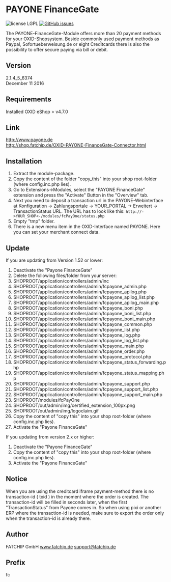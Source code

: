 # PAYONE FinanceGate
![license LGPL](https://img.shields.io/badge/license-LGPL-blue.svg)
[![GitHub issues](https://img.shields.io/github/issues/PAYONE-GmbH/oxid-5.svg)](https://github.com/PAYONE-GmbH/oxid-5/issues)

The PAYONE-FinanceGate-Module offers more than 20 payment methods for your OXID-Shopsystem. Beside commonly used payment methods as 
Paypal, Sofortueberweisung.de or eight Creditcards there is also the possibility to offer secure paying via bill or debit.

## Version
2.1.4_5_6374  
December 11 2016

## Requirements
Installed OXID eShop > v4.7.0

## Link
http://www.payone.de  
http://shop.fatchip.de/OXID-PAYONE-FinanceGate-Connector.html

## Installation
1. Extract the module-package.
2. Copy the content of the folder "copy_this" into your shop root-folder (where config.inc.php lies).
3. Go to Extensions->Modules, select the "PAYONE FinanceGate" extension and press the "Activate" Button in the "Overview" tab.
4. Next you need to deposit a transaction url in the PAYONE-Webinterface at Konfiguration -> Zahlungsportale -> YOUR_PORTAL -> Erweitert -> TransactionStatus URL. The URL has to look like this:
`http://->YOUR_SHOP<-/modules/fcPayOne/status.php`
5. Empty "tmp" folder.
6. There is a new menu item in the OXID-Interface named PAYONE. Here you can set your merchant connect data.

## Update

If you are updating from Version 1.52 or lower:

1. Deactivate the "Payone FinanceGate"
2. Delete the following files/folder from your server:
  1. SHOPROOT/application/controllers/admin/inc
  2. SHOPROOT/application/controllers/admin/fcpayone_admin.php
  3. SHOPROOT/application/controllers/admin/fcpayone_apilog.php
  4. SHOPROOT/application/controllers/admin/fcpayone_apilog_list.php
  5. SHOPROOT/application/controllers/admin/fcpayone_apilog_main.php
  6. SHOPROOT/application/controllers/admin/fcpayone_boni.php
  7. SHOPROOT/application/controllers/admin/fcpayone_boni_list.php
  8. SHOPROOT/application/controllers/admin/fcpayone_boni_main.php
  9. SHOPROOT/application/controllers/admin/fcpayone_common.php
  10. SHOPROOT/application/controllers/admin/fcpayone_list.php
  11. SHOPROOT/application/controllers/admin/fcpayone_log.php
  12. SHOPROOT/application/controllers/admin/fcpayone_log_list.php
  13. SHOPROOT/application/controllers/admin/fcpayone_main.php
  14. SHOPROOT/application/controllers/admin/fcpayone_order.php
  15. SHOPROOT/application/controllers/admin/fcpayone_protocol.php
  16. SHOPROOT/application/controllers/admin/fcpayone_status_forwarding.php
  17. SHOPROOT/application/controllers/admin/fcpayone_status_mapping.php
  18. SHOPROOT/application/controllers/admin/fcpayone_support.php
  19. SHOPROOT/application/controllers/admin/fcpayone_support_list.php
  20. SHOPROOT/application/controllers/admin/fcpayone_support_main.php
  21. SHOPROOT/modules/fcPayOne
  22. SHOPROOT/out/admin/img/certified_extension_100px.png
  23. SHOPROOT/out/admin/img/logoclaim.gif
3. Copy the content of "copy this" into your shop root-folder (where config.inc.php lies).
4. Activate the "Payone FinanceGate"

If you updating from version 2.x or higher:

1. Deactivate the "Payone FinanceGate"
2. Copy the content of "copy this" into your shop root-folder (where config.inc.php lies).
3. Activate the "Payone FinanceGate"

## Notice
When you are using the creditcard iframe payment-method there is no transaction-id ( txid ) in the moment where the order is created.
The transaction-id will be filled in seconds later, when the first "TransactionStatus" from Payone comes in.
So when using pixi or another ERP where the transaction-id is needed, make sure to export the order only when the transaction-id is already there.

## Author
FATCHIP GmbH
www.fatchip.de
<a href="mailto:support@fatchip.de">support@fatchip.de</a>

## Prefix
fc